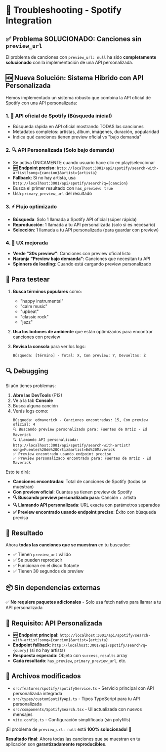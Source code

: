 # 🎵 Troubleshooting - Spotify Integration

## ✅ Problema SOLUCIONADO: Canciones sin `preview_url`

El problema de canciones con `preview_url: null` ha sido **completamente solucionado** con la implementación de una API personalizada.

## 🆕 Nueva Solución: Sistema Híbrido con API Personalizada

Hemos implementado un sistema robusto que combina la API oficial de Spotify con una API personalizada:

### 1. **🎯 API oficial de Spotify (Búsqueda inicial)**
- Búsqueda rápida en API oficial mostrando TODAS las canciones
- Metadatos completos: artistas, álbum, imágenes, duración, popularidad
- Indica qué canciones tienen preview oficial vs "bajo demanda"

### 2. **🔍 API Personalizada (Solo bajo demanda)**
- Se activa ÚNICAMENTE cuando usuario hace clic en play/seleccionar  
- **🆕 Endpoint preciso**: `http://localhost:3001/api/spotify/search-with-artist?song={cancion}&artist={artista}`
- **Fallback**: Si no hay artista, usa `http://localhost:3001/api/spotify/search?q={cancion}`
- Busca el primer resultado con `has_preview: true`
- Usa `primary_preview_url` del resultado

### 3. **⚡ Flujo optimizado**
- **Búsqueda**: Solo 1 llamada a Spotify API oficial (súper rápida)
- **Reproducción**: 1 llamada a tu API personalizada (solo si es necesario)
- **Selección**: 1 llamada a tu API personalizada (para guardar con preview)

### 4. **🎨 UX mejorada**
- **Verde "30s preview"**: Canciones con preview oficial listo
- **Naranja "Preview bajo demanda"**: Canciones que necesitan tu API
- **Spinners de loading**: Cuando está cargando preview personalizado

## 🧪 Para testear

1. **Busca términos populares** como:
   - "happy instrumental" 
   - "calm music"
   - "upbeat"
   - "classic rock"
   - "jazz"

2. **Usa los botones de ambiente** que están optimizados para encontrar canciones con preview

3. **Revisa la consola** para ver los logs:
   ```
   Búsqueda: [término] - Total: X, Con preview: Y, Devueltas: Z
   ```

## 🔍 Debugging

Si aún tienes problemas:

1. **Abre las DevTools** (F12)
2. Ve a la tab **Console**
3. Busca alguna canción
4. Verás logs como:
   ```
   Búsqueda: edmaverick - Canciones encontradas: 15, Con preview oficial: 4
   🔍 Buscando preview personalizado para: Fuentes de Ortiz - Ed Maverick
   🔍 Llamando API personalizada: http://localhost:3001/api/spotify/search-with-artist?song=Fuentes%20de%20Ortiz&artist=Ed%20Maverick
   ✅ Preview encontrado usando endpoint preciso
   ✅ Preview personalizado encontrado para: Fuentes de Ortiz - Ed Maverick
   ```

Esto te dirá:
- **Canciones encontradas**: Total de canciones de Spotify (todas se muestran)
- **Con preview oficial**: Cuántas ya tienen preview de Spotify  
- **🔍 Buscando preview personalizado para**: Canción + artista
- **🔍 Llamando API personalizada**: URL exacta con parámetros separados
- **✅ Preview encontrado usando endpoint preciso**: Éxito con búsqueda precisa

## 🎯 Resultado

Ahora **todas las canciones que se muestran** en tu buscador:
- ✅ Tienen `preview_url` válido
- ✅ Se pueden reproducir
- ✅ Funcionan en el disco flotante
- ✅ Tienen 30 segundos de preview

## 📦 Sin dependencias externas

✅ **No requiere paquetes adicionales** - Solo usa fetch nativo para llamar a tu API personalizada

## 🔌 Requisito: API Personalizada

- **🆕 Endpoint principal**: `http://localhost:3001/api/spotify/search-with-artist?song={cancion}&artist={artista}`
- **Endpoint fallback**: `http://localhost:3001/api/spotify/search?q={query}` (si no hay artista)
- **Respuesta esperada**: Objeto con `success`, `results` array
- **Cada resultado**: `has_preview`, `primary_preview_url`, etc.

## 🎯 Archivos modificados

- `src/features/spotify/spotifyService.ts` - Servicio principal con API personalizada integrada
- `src/types/customSpotifyApi.ts` - Tipos TypeScript para tu API personalizada
- `src/components/SpotifySearch.tsx` - UI actualizada con nuevos mensajes
- `vite.config.ts` - Configuración simplificada (sin polyfills)

¡El problema de `preview_url: null` está **100% solucionado**! 🎉

**Resultado final**: Ahora todas las canciones que se muestran en tu aplicación son **garantizadamente reproducibles**.
